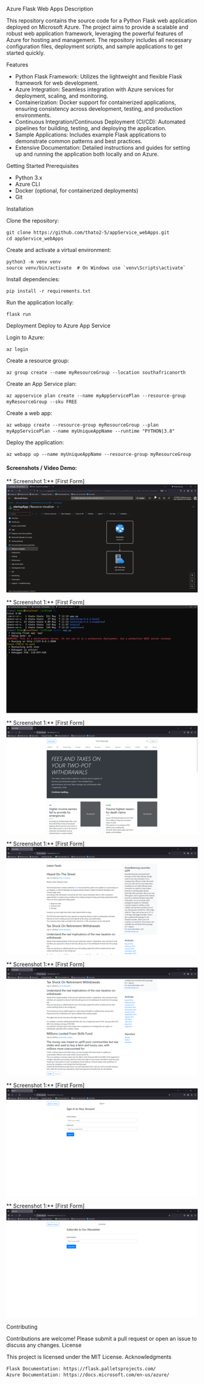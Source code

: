 Azure Flask Web Apps
Description

This repository contains the source code for a Python Flask web application deployed on Microsoft Azure. The project aims to provide a scalable and robust web application framework, leveraging the powerful features of Azure for hosting and management. The repository includes all necessary configuration files, deployment scripts, and sample applications to get started quickly.

Features

  * Python Flask Framework: Utilizes the lightweight and flexible Flask framework for web development.
  * Azure Integration: Seamless integration with Azure services for deployment, scaling, and monitoring.
  * Containerization: Docker support for containerized applications, ensuring consistency across development, testing, and production environments.
  * Continuous Integration/Continuous Deployment (CI/CD): Automated pipelines for building, testing, and deploying the application.
  * Sample Applications: Includes example Flask applications to demonstrate common patterns and best practices.
  * Extensive Documentation: Detailed instructions and guides for setting up and running the application both locally and on Azure.

Getting Started
Prerequisites

  * Python 3.x
  * Azure CLI
  * Docker (optional, for containerized deployments)
  * Git

Installation

  Clone the repository:

    git clone https://github.com/thato2-5/appService_webApps.git
    cd appService_webApps

Create and activate a virtual environment:

    python3 -m venv venv
    source venv/bin/activate  # On Windows use `venv\Scripts\activate`

Install dependencies:

    pip install -r requirements.txt

Run the application locally:

    flask run

Deployment
Deploy to Azure App Service

  Login to Azure:

    az login

Create a resource group:

    az group create --name myResourceGroup --location southafricanorth

Create an App Service plan:

    az appservice plan create --name myAppServicePlan --resource-group myResourceGroup --sku FREE

Create a web app:

    az webapp create --resource-group myResourceGroup --plan myAppServicePlan --name myUniqueAppName --runtime "PYTHON|3.8"

Deploy the application:

    az webapp up --name myUniqueAppName --resource-group myResourceGroup

#### Screenshots / Video Demo:
** Screenshot 1:** [First Form]
![Image](https://github.com/thato2-5/appService_webApps/blob/Blog/blob_visualizer.png)

** Screenshot 1:** [First Form]
![Image](https://github.com/thato2-5/appService_webApps/blob/Blog/blog_home.png)


** Screenshot 1:** [First Form]
![Image](https://github.com/thato2-5/appService_webApps/blob/Blog/blog_home01.png)


** Screenshot 1:** [First Form]
![Image](https://github.com/thato2-5/appService_webApps/blob/Blog/blog_home02.png)


** Screenshot 1:** [First Form]
![Image](https://github.com/thato2-5/appService_webApps/blob/Blog/blog_home03.png)


** Screenshot 1:** [First Form]
![Image](https://github.com/thato2-5/appService_webApps/blob/Blog/blob_signin.png)

** Screenshot 1:** [First Form]
![Image](https://github.com/thato2-5/appService_webApps/blob/Blog/blob_subscribe.png)

Contributing

Contributions are welcome! Please submit a pull request or open an issue to discuss any changes.
License

This project is licensed under the MIT License.
Acknowledgments

    Flask Documentation: https://flask.palletsprojects.com/
    Azure Documentation: https://docs.microsoft.com/en-us/azure/
